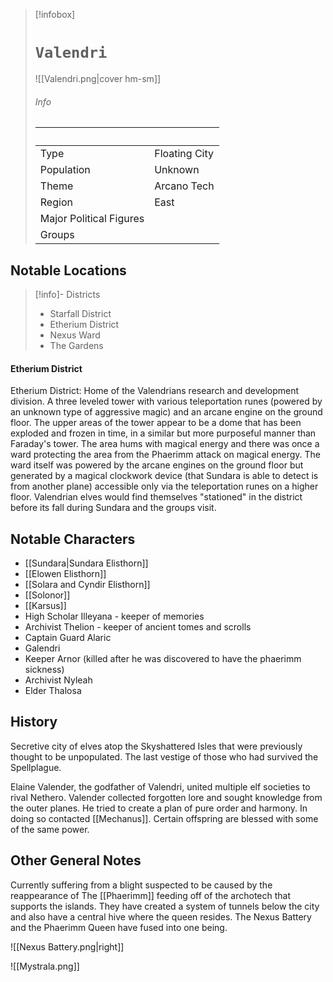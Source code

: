 
> [!infobox]
> # `Valendri` 
> ![[Valendri.png|cover hm-sm]]
> ###### Info
> ‎  | ‎  |
> ---|---|
> Type | Floating City | 
> Population | Unknown | 
> Theme | Arcano Tech |
> Region | East |
> Major Political Figures |  |
> Groups |  |

## Notable Locations
> [!info]- Districts  
> - Starfall District
> - Etherium District
> - Nexus Ward
> - The Gardens
#### Etherium District
Etherium District: Home of the Valendrians research and development division. A three leveled tower with various teleportation runes (powered by an unknown type of aggressive magic) and an arcane engine on the ground floor. The upper areas of the tower appear to be a dome that has been exploded and frozen in time, in a similar but more purposeful manner than Faraday's tower. The area hums with magical energy and there was once a ward protecting the area from the Phaerimm attack on magical energy. The ward itself was powered by the arcane engines on the ground floor but generated by a magical clockwork device (that Sundara is able to detect is from another plane) accessible only via the teleportation runes on a higher floor. Valendrian elves would find themselves "stationed" in the district before its fall during Sundara and the groups visit.

## Notable Characters
- [[Sundara|Sundara Elisthorn]] 
- [[Elowen Elisthorn]] 
- [[Solara and Cyndir Elisthorn]] 
- [[Solonor]] 
- [[Karsus]]
- High Scholar Illeyana - keeper of memories
- Archivist Thelion - keeper of ancient tomes and scrolls
- Captain Guard Alaric
- Galendri
- Keeper Arnor (killed after he was discovered to have the phaerimm sickness)
- Archivist Nyleah
- Elder Thalosa

## History
Secretive city of elves atop the Skyshattered Isles that were previously thought to be unpopulated. The last vestige of  those who had survived the Spellplague.

Elaine Valender, the godfather of Valendri, united multiple elf societies to rival Nethero. Valender collected forgotten lore and sought knowledge from the outer planes. He tried to create a plan of pure order and harmony. In doing so contacted [[Mechanus]]. Certain offspring are blessed with some of the same power.

## Other General Notes
Currently suffering from a blight suspected to be caused by the reappearance of The [[Phaerimm]] feeding off of the archotech that supports the islands. They have created a system of tunnels below the city and also have a central hive where the queen resides. The Nexus Battery and the Phaerimm Queen have fused into one being. 

![[Nexus Battery.png|right]]

![[Mystrala.png]] 